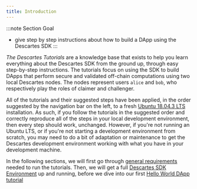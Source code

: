 ```yaml
---
title: Introduction
---
```


:::note Section Goal
- give step by step instructions about how to build a DApp using the Descartes SDK
:::


*The Descartes Tutorials* are a knowledge base that exists to help you learn everything about the Descartes SDK from the ground up, through easy step-by-step instructions. The tutorials focus on using the SDK to build DApps that perform secure and validated off-chain computations using two local Descartes nodes. The nodes represent users `alice` and `bob`, who respectively play the roles of claimer and challenger.

All of the tutorials and their suggested steps have been applied, in the order suggested by the navigation bar on the left, to a fresh [Ubuntu 18.04.3 LTS](http://releases.ubuntu.com/18.04/) installation. As such, if you follow the tutorials in the suggested order and correctly reproduce all of the steps in your local development environment, then every step should work, unchanged. However, if you're not running an Ubuntu LTS, or if you're not starting a development environment from scratch, you may need to do a bit of adaptation or maintenance to get the Descartes development environment working with what you have in your development machine.

In the following sections, we will first go through [general requirements](../requirements/) needed to run the tutorials. Then, we will get a full [Descartes SDK Environment](../descartes-env/) up and running, before we dive into our first [Hello World DApp tutorial](../helloworld/create-project/)

